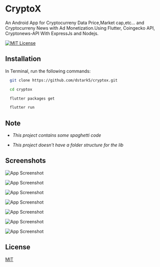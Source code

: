 
# CryptoX
An Android App for Cryptocurreny Data Price,Market cap,etc... and Cryptocurreny News with Ad Monetization.Using Flutter, Coingecko API, Cryptonews-API With ExpressJs and Nodejs.

[![MIT License](https://img.shields.io/badge/License-MIT-green.svg)](https://choosealicense.com/licenses/mit/)


## Installation

In Terminal, run the following commands:

```bash
  git clone https://github.com/dstark5/cryptox.git
```

```bash
  cd cryptox
```

```bash
  flutter packages get
```

```bash
  flutter run
```
## Note

* *This project contains some spaghetti code*

* *This project doesn't have a folder structure for the lib*

## Screenshots

![App Screenshot](https://github.com/dstark5/cryptox/Screenshots/shot_0.png)

![App Screenshot](https://github.com/dstark5/cryptox/Screenshots/shot_1.png)

![App Screenshot](https://github.com/dstark5/cryptox/Screenshots/shot_2.png)

![App Screenshot](https://github.com/dstark5/cryptox/Screenshots/shot_3.png)


![App Screenshot](https://github.com/dstark5/cryptox/Screenshots/shot_4.png)

![App Screenshot](https://github.com/dstark5/cryptox/Screenshots/shot_5.png)

![App Screenshot](https://github.com/dstark5/cryptox/Screenshots/shot_6.png)





## License

[MIT](https://choosealicense.com/licenses/mit/)

